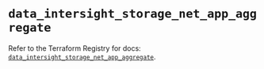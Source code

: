 # `data_intersight_storage_net_app_aggregate`

Refer to the Terraform Registry for docs: [`data_intersight_storage_net_app_aggregate`](https://registry.terraform.io/providers/ciscodevnet/intersight/1.0.71/docs/data-sources/storage_net_app_aggregate).
